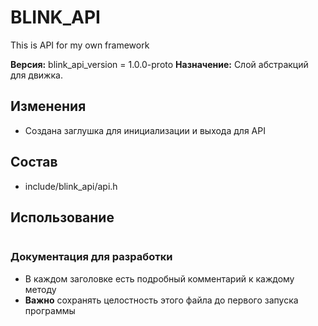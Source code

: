 # BLINK_API
This is API for my own framework

**Версия:**
blink_api_version = 1.0.0-proto
**Назначение:** Слой абстракций для движка.

## Изменения
- Создана заглушка для инициализации и выхода для API

## Состав
- include/blink_api/api.h

## Использование
```bash

```

### Документация для разработки
- В каждом заголовке есть подробный комментарий к каждому методу
- **Важно** сохранять целостность этого файла до первого запуска программы

